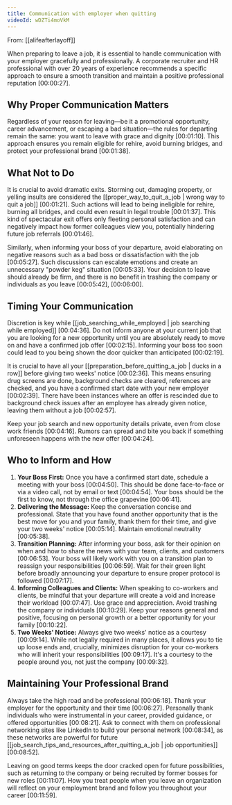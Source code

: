 ```yaml
---
title: Communication with employer when quitting
videoId: wDZTi4moVkM
---
```


From: [[alifeafterlayoff]] <br/> 

When preparing to leave a job, it is essential to handle communication with your employer gracefully and professionally. A corporate recruiter and HR professional with over 20 years of experience recommends a specific approach to ensure a smooth transition and maintain a positive professional reputation <a class="yt-timestamp" data-t="00:00:27">[00:00:27]</a>.

## Why Proper Communication Matters
Regardless of your reason for leaving—be it a promotional opportunity, career advancement, or escaping a bad situation—the rules for departing remain the same: you want to leave with grace and dignity <a class="yt-timestamp" data-t="00:01:10">[00:01:10]</a>. This approach ensures you remain eligible for rehire, avoid burning bridges, and protect your professional brand <a class="yt-timestamp" data-t="00:01:38">[00:01:38]</a>.

## What Not to Do
It is crucial to avoid dramatic exits. Storming out, damaging property, or yelling insults are considered the [[proper_way_to_quit_a_job | wrong way to quit a job]] <a class="yt-timestamp" data-t="00:01:21">[00:01:21]</a>. Such actions will lead to being ineligible for rehire, burning all bridges, and could even result in legal trouble <a class="yt-timestamp" data-t="00:01:37">[00:01:37]</a>. This kind of spectacular exit offers only fleeting personal satisfaction and can negatively impact how former colleagues view you, potentially hindering future job referrals <a class="yt-timestamp" data-t="00:01:46">[00:01:46]</a>.

Similarly, when informing your boss of your departure, avoid elaborating on negative reasons such as a bad boss or dissatisfaction with the job <a class="yt-timestamp" data-t="00:05:27">[00:05:27]</a>. Such discussions can escalate emotions and create an unnecessary "powder keg" situation <a class="yt-timestamp" data-t="00:05:33">[00:05:33]</a>. Your decision to leave should already be firm, and there is no benefit in trashing the company or individuals as you leave <a class="yt-timestamp" data-t="00:05:42">[00:05:42]</a>, <a class="yt-timestamp" data-t="00:06:00">[00:06:00]</a>.

## Timing Your Communication
Discretion is key while [[job_searching_while_employed | job searching while employed]] <a class="yt-timestamp" data-t="00:04:36">[00:04:36]</a>. Do not inform anyone at your current job that you are looking for a new opportunity until you are absolutely ready to move on and have a confirmed job offer <a class="yt-timestamp" data-t="00:02:15">[00:02:15]</a>. Informing your boss too soon could lead to you being shown the door quicker than anticipated <a class="yt-timestamp" data-t="00:02:19">[00:02:19]</a>.

It is crucial to have all your [[preparation_before_quitting_a_job | ducks in a row]] before giving two weeks' notice <a class="yt-timestamp" data-t="00:02:36">[00:02:36]</a>. This means ensuring drug screens are done, background checks are cleared, references are checked, and you have a confirmed start date with your new employer <a class="yt-timestamp" data-t="00:02:39">[00:02:39]</a>. There have been instances where an offer is rescinded due to background check issues after an employee has already given notice, leaving them without a job <a class="yt-timestamp" data-t="00:02:57">[00:02:57]</a>.

Keep your job search and new opportunity details private, even from close work friends <a class="yt-timestamp" data-t="00:04:16">[00:04:16]</a>. Rumors can spread and bite you back if something unforeseen happens with the new offer <a class="yt-timestamp" data-t="00:04:24">[00:04:24]</a>.

## Who to Inform and How
1.  **Your Boss First:** Once you have a confirmed start date, schedule a meeting with your boss <a class="yt-timestamp" data-t="00:04:50">[00:04:50]</a>. This should be done face-to-face or via a video call, not by email or text <a class="yt-timestamp" data-t="00:04:54">[00:04:54]</a>. Your boss should be the first to know, not through the office grapevine <a class="yt-timestamp" data-t="00:06:41">[00:06:41]</a>.
2.  **Delivering the Message:** Keep the conversation concise and professional. State that you have found another opportunity that is the best move for you and your family, thank them for their time, and give your two weeks' notice <a class="yt-timestamp" data-t="00:05:14">[00:05:14]</a>. Maintain emotional neutrality <a class="yt-timestamp" data-t="00:05:38">[00:05:38]</a>.
3.  **Transition Planning:** After informing your boss, ask for their opinion on when and how to share the news with your team, clients, and customers <a class="yt-timestamp" data-t="00:06:53">[00:06:53]</a>. Your boss will likely work with you on a transition plan to reassign your responsibilities <a class="yt-timestamp" data-t="00:06:59">[00:06:59]</a>. Wait for their green light before broadly announcing your departure to ensure proper protocol is followed <a class="yt-timestamp" data-t="00:07:17">[00:07:17]</a>.
4.  **Informing Colleagues and Clients:** When speaking to co-workers and clients, be mindful that your departure will create a void and increase their workload <a class="yt-timestamp" data-t="00:07:47">[00:07:47]</a>. Use grace and appreciation. Avoid trashing the company or individuals <a class="yt-timestamp" data-t="00:10:29">[00:10:29]</a>. Keep your reasons general and positive, focusing on personal growth or a better opportunity for your family <a class="yt-timestamp" data-t="00:10:22">[00:10:22]</a>.
5.  **Two Weeks' Notice:** Always give two weeks' notice as a courtesy <a class="yt-timestamp" data-t="00:09:14">[00:09:14]</a>. While not legally required in many places, it allows you to tie up loose ends and, crucially, minimizes disruption for your co-workers who will inherit your responsibilities <a class="yt-timestamp" data-t="00:09:17">[00:09:17]</a>. It's a courtesy to the people around you, not just the company <a class="yt-timestamp" data-t="00:09:32">[00:09:32]</a>.

## Maintaining Your Professional Brand
Always take the high road and be professional <a class="yt-timestamp" data-t="00:06:18">[00:06:18]</a>. Thank your employer for the opportunity and their time <a class="yt-timestamp" data-t="00:06:27">[00:06:27]</a>. Personally thank individuals who were instrumental in your career, provided guidance, or offered opportunities <a class="yt-timestamp" data-t="00:08:21">[00:08:21]</a>. Ask to connect with them on professional networking sites like LinkedIn to build your personal network <a class="yt-timestamp" data-t="00:08:34">[00:08:34]</a>, as these networks are powerful for future [[job_search_tips_and_resources_after_quitting_a_job | job opportunities]] <a class="yt-timestamp" data-t="00:08:52">[00:08:52]</a>.

Leaving on good terms keeps the door cracked open for future possibilities, such as returning to the company or being recruited by former bosses for new roles <a class="yt-timestamp" data-t="00:11:07">[00:11:07]</a>. How you treat people when you leave an organization will reflect on your employment brand and follow you throughout your career <a class="yt-timestamp" data-t="00:11:59">[00:11:59]</a>.